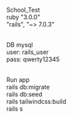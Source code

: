 School_Test<br>
ruby "3.0.0"<br>
"rails", "~> 7.0.3"<br><br>

DB mysql<br>
user: rails_user<br>
pass: qwerty12345<br><br>

Run app<br>
rails db:migrate<br>
rails db:seed<br>
rails tailwindcss:build<br>
rails s<br>